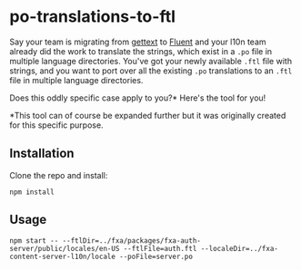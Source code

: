 
# po-translations-to-ftl

Say your team is migrating from [gettext](https://www.npmjs.com/package/node-gettext) to [Fluent](https://www.npmjs.com/package/@fluent/bundle) and your l10n team already did the work to translate the strings, which exist in a `.po` file in multiple language directories. You've got your newly available `.ftl` file with strings, and you want to port over all the existing `.po` translations to an `.ftl` file in multiple language directories.

Does this oddly specific case apply to you?* Here's the tool for you!

*This tool can of course be expanded further but it was originally created for this specific purpose.

## Installation

Clone the repo and install:

```
npm install
```

## Usage

```
npm start -- --ftlDir=../fxa/packages/fxa-auth-server/public/locales/en-US --ftlFile=auth.ftl --localeDir=../fxa-content-server-l10n/locale --poFile=server.po
```